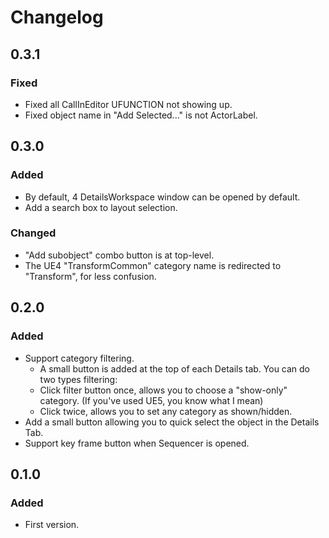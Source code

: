 ﻿# Changelog

## 0.3.1  
### Fixed
- Fixed all CallInEditor UFUNCTION not showing up.  
- Fixed object name in  "Add Selected..." is not ActorLabel.  

## 0.3.0
### Added
- By default, 4 DetailsWorkspace window can be opened by default.  
- Add a search box to layout selection.

### Changed  
- "Add subobject" combo button is at top-level.  
- The UE4 "TransformCommon" category name is redirected to "Transform", for less confusion.  

## 0.2.0
### Added
- Support category filtering.
    - A small button is added at the top of each Details tab. You can do two types filtering: 
    - Click filter button once, allows you to choose a "show-only" category. (If you've used UE5, you know what I mean)
    - Click twice, allows you to set any category as shown/hidden.  
- Add a small button allowing you to quick select the object in the Details Tab.  
- Support key frame button when Sequencer is opened.  

## 0.1.0
### Added
- First version.